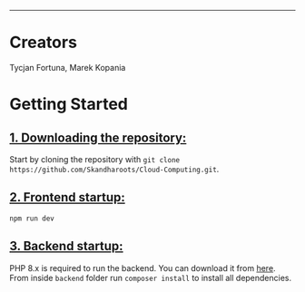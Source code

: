 ***

# Creators

Tycjan Fortuna, Marek Kopania

# Getting Started
## <ins>**1. Downloading the repository:**</ins>

Start by cloning the repository with `git clone https://github.com/Skandharoots/Cloud-Computing.git`.

## <ins>**2. Frontend startup:**</ins>

`npm run dev`

## <ins>**3. Backend startup:**</ins>
PHP 8.x is required to run the backend. You can download it from [here](https://www.php.net/downloads.php).
From inside `backend` folder run `composer install` to install all dependencies.
